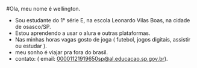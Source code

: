 #Ola, meu nome é wellington.
- Sou estudante do 1° série E, na escola Leonardo Vilas Boas, na cidade de osasco/SP.
- Estou aprendendo a usar o alura e outras plataformas.
- Nas minhas horas vagas gosto de joga ( futebol, jogos digitais, assistir ou estudar ).
- meu sonho é viajar pra fora do brasil.
- contato: ( email: 00001121919650sp@al.educacao.sp.gov.br).
  
